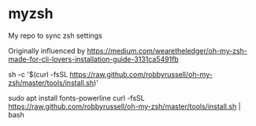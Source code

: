 # myzsh
My repo to sync zsh settings 

Originally influenced by https://medium.com/wearetheledger/oh-my-zsh-made-for-cli-lovers-installation-guide-3131ca5491fb

sh -c '$(curl -fsSL https://raw.github.com/robbyrussell/oh-my-zsh/master/tools/install.sh)'

sudo apt install fonts-powerline
curl -fsSL https://raw.github.com/robbyrussell/oh-my-zsh/master/tools/install.sh | bash
